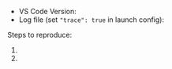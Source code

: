 <!-- Breakpoints not working? The README has some tips. Please see the "Troubleshooting" section of the README before filing an issue. Especially the tip about using the `.scripts` command for debugging sourcemap issues. -->

-   VS Code Version:
-   Log file (set `"trace": true` in launch config):

Steps to reproduce:

1.
2.

